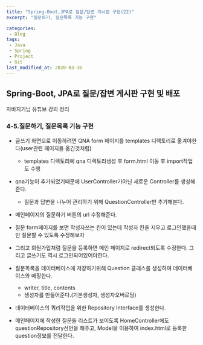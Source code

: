 ```yaml
---
title: "Spring-Boot,JPA로 질문/답변 게시판 구현(22)"
excerpt: "질문하기, 질문목록 기능 구현"

categories:
 - Blog
tags:
 - Java
 - Spring
 - Project
 - Git
last_modified_at: 2020-03-16
---
```




## Spring-Boot, JPA로 질문/잡변 게시판 구현 및 배포

자바지기님 유튜브 강의 정리

### 4-5.질문하기, 질문목록 기능 구현

* 글쓰기 화면으로 이동하려면 QNA form 페이지를 templates 디렉토리로 옮겨야한다(user관련 페이지들 옮긴것처럼)
  * templates 디렉토리에 qna 디렉토리생성 후 form.html 이동 후 import작업도 수행
* qna기능이 추가되었기때문에 UserController가아닌 새로운 Controller를 생성해준다.
  * 질문과 답변을 나누어 관리하기 위해 QuestionController만 추가해본다.
* 메인페이지의 질문하기 버튼의 url 수정해준다.
* 질문 form페이지를 보면 작성자쓰는 칸이 있는데 작성자 칸을 지우고 로그인했을때만 질문할 수 있도록 수정해보자
* 그리고 회원가입처럼 질문을 등록하면 메인 페이지로 redirect되도록 수정한다. 그리고 글쓰기도 역시 로그인되어있어야한다.
* 질문목록을 데이터베이스에 저장하기위해 Question 클래스를 생성하여 데이터베이스와 매핑한다.
  * writer, title, contents
  * 생성자를 만들어준다.(기본생성자, 생성자오버로딩)

* 데이터베이스의 쿼리작업을 위한 Repository Interface를 생성한다.
* 메인페이지에 작성한 질문들 리스트가 보이도록 HomeController에도 questionRepository선언을 해주고, Model을 이용하여 index.html로 등록한 question정보를 전달한다.